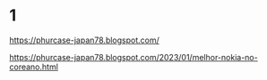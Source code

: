 # 1
https://phurcase-japan78.blogspot.com/

https://phurcase-japan78.blogspot.com/2023/01/melhor-nokia-no-coreano.html
